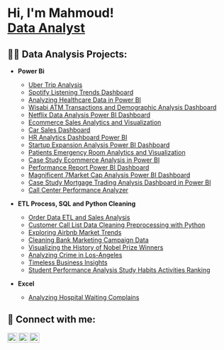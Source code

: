 <h1>Hi, I'm Mahmoud! <br/><a href="https://github.com/MahmHany">Data Analyst </a>

<h2>👨‍💻 Data Analysis Projects:</h2>

- <b>Power Bi</b>
  
  - [Uber Trip Analysis](https://github.com/MahmHany/Uber-Trip-Analysis-Dashboard/blob/main/README.md)
  - [Spotify Listening Trends Dashboard](https://github.com/MahmHany/Spotify-Listening-Trends-Dashboard/blob/main/README.md)
  - [Analyzing Healthcare Data in Power BI](https://github.com/MahmHany/Analyzing-Healthcare-Data-in-Power-BI/blob/main/README.md)
  - [Wisabi ATM Transactions and Demographic Analysis Dashboard](https://github.com/MahmHany/Wisabi-ATM-Transactions-and-Demographic-Analysis-Dashboard/blob/main/README.md)
  - [Netflix Data Analysis Power BI Dashboard](https://github.com/MahmHany/Netflix-Analytics-Dashboard-Power-BI/blob/main/README.md)
  - [Ecommerce Sales Analytics and Visualization](https://github.com/MahmHany/Ecommerce-Sales-Analytics-and-Visualization/blob/main/README.md)
  - [Car Sales Dashboard](https://github.com/MahmHany/Car-Sales-Dashboard/blob/main/README.md)
  - [HR Analytics Dashboard Power BI](https://github.com/mahmhany/-HR-Analytics-Dashboard-Power-BI)
  - [Startup Expansion Analysis Power BI Dashboard](https://github.com/mahmhany/Startup-Expansion-Analysis-Power-BI-Dashboard)
  - [Patients Emergency Room Analytics and Visualization](https://github.com/MahmHany/Patients-Emergency-Room-Analytics-and-Visualization/blob/main/README.md)
  - [Case Study Ecommerce Analysis in Power BI](https://github.com/MahmHany/Case-Study-Ecommerce-Analysis-in-Power-BI)
  - [Performance Report Power BI Dashboard](https://github.com/mahmhany/Performance-Report---Power-BI-Dashboard)
  - [Magnificent 7Market Cap Analysis Power BI Dashboard](https://github.com/mahmhany/Magnificent-7-Market-Cap-Analysis-Power-BI-Dashboard/blob/main/README.md)
  - [Case Study Mortgage Trading Analysis Dashboard in Power BI](https://github.com/MahmHany/Case-Study-Mortgage-Trading-Analysis-Dashboard-in-Power-BI)
  - [Call Center Performance Analyzer](https://github.com/MahmHany/Call-Center-Performance-Analyzer)

- <b>ETL Process, SQL and Python Cleaning</b>
  - [Order Data ETL and Sales Analysis](https://github.com/MahmHany/-Order-Data-ETL-and-Sales-Analysis-Project)
  - [Customer Call List Data Cleaning Preprocessing with Python](https://github.com/MahmHany/Customer-Call-List-Data-Cleaning-Preprocessing-with-Python)
  - [Exploring Airbnb Market Trends](https://github.com/MahmHany/Exploring-Airbnb-Market-Trends/tree/main)
  - [Cleaning Bank Marketing Campaign Data](https://github.com/MahmHany/Cleaning-Bank-Marketing-Campaign-Data)
  - [Visualizing the History of Nobel Prize Winners](https://github.com/MahmHany/Visualizing-the-History-of-Nobel-Prize-Winners/tree/main)
  - [Analyzing Crime in Los-Angeles](https://github.com/MahmHany/Analyzing-Crime-in-Los-Angeles/tree/main)
  - [Timeless Business Insights](https://github.com/MahmHany/Timeless-Business-Insights/tree/main)
  - [Student Performance Analysis Study Habits Activities Ranking](https://github.com/MahmHany/Student-Performance-Analysis-Study-Habits-Activities-Ranking/tree/main)
  

- <b>Excel</b>
  - [Analyzing Hospital Waiting Complains](https://github.com/MahmHany/Analyzing-Hospital-Waiting-Complains)
 


## 🤳 Connect with me:

[<img align="left" alt="Mahmhany | DataCamp" width="22px" src="https://cdn.jsdelivr.net/npm/simple-icons@v3/icons/datacamp.svg" />](https://www.datacamp.com/portfolio/mahmhany)
[<img align="left" alt="Mahmhany | LinkedIn" width="22px" src="https://cdn.jsdelivr.net/npm/simple-icons@v3/icons/linkedin.svg" />](https://www.linkedin.com/in/mahmhany/)
[<img align="left" alt="Mahmhany | Instagram" width="22px" src="https://cdn.jsdelivr.net/npm/simple-icons@v3/icons/instagram.svg" />](https://www.instagram.com/mahmhany/)

<!--
**joshmadakor1/joshmadakor1** is a ✨ _special_ ✨ repository because its `README.md` (this file) appears on your GitHub profile.

Here are some ideas to get you started:

- 🔭 I’m currently working on ...
- 🌱 I’m currently learning ...
- 👯 I’m looking to collaborate on ...
- 🤔 I’m looking for help with ...
- 💬 Ask me about ...
- 📫 How to reach me: ...
- 😄 Pronouns: ...
- ⚡ Fun fact: ...
-->
